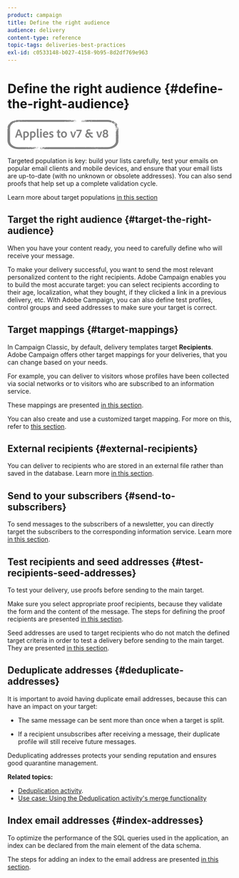 ```yaml
---
product: campaign
title: Define the right audience
audience: delivery
content-type: reference
topic-tags: deliveries-best-practices
exl-id: c0533148-b027-4158-9b95-8d2df769e963
---
```

# Define the right audience {#define-the-right-audience}

![](../../assets/common.svg)

Targeted population is key: build your lists carefully, test your emails on popular email clients and mobile devices, and ensure that your email lists are up-to-date (with no unknown or obsolete addresses). You can also send proofs that help set up a complete validation cycle.

Learn more about target populations [in this section](steps-defining-the-target-population.md)

## Target the right audience {#target-the-right-audience}

When you have your content ready, you need to carefully define who will receive your message.

To make your delivery successful, you want to send the most relevant personalized content to the right recipients. Adobe Campaign enables you to build the most accurate target: you can select recipients according to their age, localization, what they bought, if they clicked a link in a previous delivery, etc. With Adobe Campaign, you can also define test profiles, control groups and seed addresses to make sure your target is correct.

## Target mappings {#target-mappings}

In Campaign Classic, by default, delivery templates target **Recipients**. Adobe Campaign offers other target mappings for your deliveries, that you can change based on your needs.

For example, you can deliver to visitors whose profiles have been collected via social networks or to visitors who are subscribed to an information service.

These mappings are presented [in this section](selecting-a-target-mapping.md).

You can also create and use a customized target mapping. For more on this, refer to [this section](../../configuration/using/target-mapping.md).

## External recipients {#external-recipients}

You can deliver to recipients who are stored in an external file rather than saved in the database. Learn more [in this section](steps-defining-the-target-population.md#selecting-external-recipients).

## Send to your subscribers {#send-to-subscribers}

To send messages to the subscribers of a newsletter, you can directly target the subscribers to the corresponding information service. Learn more [in this section](managing-subscriptions.md#delivering-to-the-subscribers-of-a-service).


## Test recipients and seed addresses {#test-recipients-seed-addresses}

To test your delivery, use proofs before sending to the main target.

Make sure you select appropriate proof recipients, because they validate the form and the content of the message. The steps for defining the proof recipients are presented [in this section](steps-defining-the-target-population.md#selecting-the-proof-target).

Seed addresses are used to target recipients who do not match the defined target criteria in order to test a delivery before sending to the main target. They are presented [in this section](about-seed-addresses.md).

## Deduplicate addresses {#deduplicate-addresses}

It is important to avoid having duplicate email addresses, because this can have an impact on your target:

* The same message can be sent more than once when a target is split.

* If a recipient unsubscribes after receiving a message, their duplicate profile will still receive future messages.

Deduplicating addresses protects your sending reputation and ensures good quarantine management.

**Related topics:**

* [Deduplication activity](../../workflow/using/deduplication.md).
* [Use case: Using the Deduplication activity's merge functionality](../../workflow/using/deduplication-merge.md)

## Index email addresses {#index-addresses}

To optimize the performance of the SQL queries used in the application, an index can be declared from the main element of the data schema.

The steps for adding an index to the email address are presented [in this section](../../configuration/using/database-mapping.md#indexed-fields).
